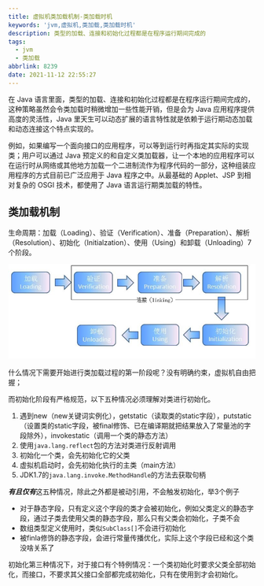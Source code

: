 ```yaml
---
title: 虚拟机类加载机制-类加载时机
keywords: 'jvm,虚拟机,类加载,类加载时机'
description: 类型的加载、连接和初始化过程都是在程序运行期间完成的
tags:
  - jvm
  - 类加载
abbrlink: 8239
date: 2021-11-12 22:55:27
---
```


在 Java 语言里面，类型的加载、连接和初始化过程都是在程序运行期间完成的，这种策略虽然会令类加载时稍微增加一些性能开销，但是会为 Java 应用程序提供高度的灵活性，Java 里天生可以动态扩展的语言特性就是依赖于运行期动态加载和动态连接这个特点实现的。

<!-- more -->

例如，如果编写一个面向接口的应用程序，可以等到运行时再指定其实际的实现类；用户可以通过 Java 预定义的和自定义类加载器，让一个本地的应用程序可以在运行时从网络或其他地方加载一个二进制流作为程序代码的一部分，这种组装应用程序的方式目前已广泛应用于 Java 程序之中。从最基础的 Applet、JSP 到相对复杂的 OSGI 技术，都使用了 Java 语言运行期类加载的特性。

## 类加载机制

生命周期：加载（Loading）、验证（Verification）、准备（Preparation）、解析（Resolution）、初始化（Initialzation）、使用（Using）和卸载（Unloading）7 个阶段。

![生命周期](jvm-classload/20160719124551909.jpeg)

什么情况下需要开始进行类加载过程的第一阶段呢？没有明确约束，虚拟机自由把握；

而初始化阶段有严格规范，以下五种情况必须理解对类进行初始化。

1. 遇到new（new关键词实例化），getstatic（读取类的static字段），putstatic（设置类的static字段，被final修饰、已在编译期就把结果放入了常量池的字段除外），invokestatic（调用一个类的静态方法）
2. 使用`java.lang.reflect`包的方法对类进行反射调用
3. 初始化一个类，会先初始化它的父类
4. 虚拟机启动时，会先初始化执行的主类（main方法）
5. JDK1.7的`java.lang.invoke.MethodHandle`的方法去获取句柄

***有且仅有***这五种情况，除此之外都是被动引用，不会触发初始化，举3个例子

- 对于静态字段，只有定义这个字段的类才会被初始化，例如父类定义的静态字段，通过子类去使用父类的静态字段，那么只有父类会初始化，子类不会
- 数组类型定义使用时，类似`SubClass[]`不会进行初始化
- 被finla修饰的静态字段，会进行常量传播优化，实际上这个字段已经和这个类没啥关系了

初始化第三种情况下，对于接口有个特例情况：一个类初始化时要求父类全部初始化，而接口，不要求其父接口全部都完成初始化，只有在使用到才会初始化。

